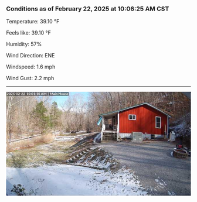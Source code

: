 ### Conditions as of February 22, 2025 at 10:06:25 AM CST 

Temperature: 39.10 &deg;F

Feels like: 39.10 &deg;F

Humidity: 57%

Wind Direction: ENE

Windspeed: 1.6 mph

Wind Gust: 2.2 mph

---

<img src="./images/latest.jpeg"/>


